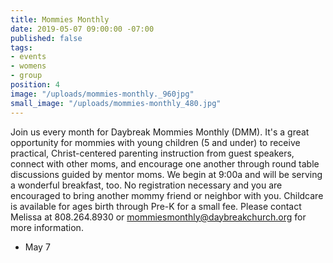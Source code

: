 ```yaml
---
title: Mommies Monthly
date: 2019-05-07 09:00:00 -07:00
published: false
tags:
- events
- womens
- group
position: 4
image: "/uploads/mommies-monthly._960jpg"
small_image: "/uploads/mommies-monthly_480.jpg"
---
```


Join us every month for Daybreak Mommies Monthly (DMM). It's a great opportunity for mommies with young children (5 and under) to receive practical, Christ-centered parenting instruction from guest speakers, connect with other moms, and encourage one another through round table discussions guided by mentor moms. We begin at 9:00a and will be serving a wonderful breakfast, too. No registration necessary and you are encouraged to bring another mommy friend or neighbor with you. Childcare is available for ages birth through Pre-K for a small fee. Please contact Melissa at 808.264.8930 or <mommiesmonthly@daybreakchurch.org> for more information.

* May 7